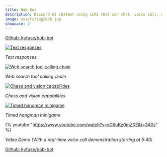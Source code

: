 ```yaml
---
title: Bob Bot
description: Discord AI chatbot using LLMs that can chat, voice call, and play games.
image: assets/img/bob.jpg
showcase: 2
---
```


[Github: kyfuse/bob-bot](https://github.com/kyfuse/bob-bot)

[![Text responses](/assets/img/bobdemo1.png)](/assets/img/bobdemo1.png)

_Text responses_

[![Web search tool calling chain](/assets/img/bobdemo2.png)](/assets/img/bobdemo2.png)

_Web search tool calling chain_

[![Chess and vision capabilities](/assets/img/bobdemo3.png)](/assets/img/bobdemo3.png)

_Chess and vision capabilities_

[![Timed hangman minigame](/assets/img/bobdemo4.png)](/assets/img/bobdemo4.png)

_Timed hangman minigame_

{% youtube "https://www.youtube.com/watch?v=xG6uKz0mZ0E&t=340s" %}

_Video Demo (With a real-time voice call demonstration starting at 5:40)_

[Github: kyfuse/bob-bot](https://github.com/kyfuse/bob-bot)
